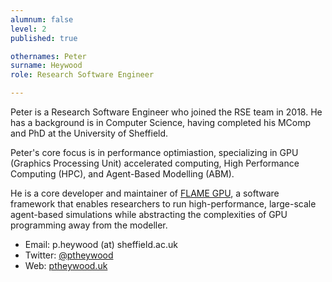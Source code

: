 ```yaml
---
alumnum: false
level: 2
published: true

othernames: Peter
surname: Heywood
role: Research Software Engineer

---
```



Peter is a Research Software Engineer who joined the RSE team in 2018.
He has a background is in Computer Science, having completed his MComp and PhD at the University of Sheffield.

Peter's core focus is in performance optimiastion, specializing in GPU (Graphics Processing Unit) accelerated computing, High Performance Computing (HPC), and Agent-Based Modelling (ABM).

He is a core developer and maintainer of [FLAME GPU](https://flamegpu.com), a software framework that enables researchers to run high-performance, large-scale agent-based simulations while abstracting the complexities of GPU programming away from the modeller.

* Email: p.heywood (at) sheffield.ac.uk
* Twitter: [@ptheywood](https://twitter.com/ptheywood)
* Web: [ptheywood.uk](http://ptheywood.uk)
